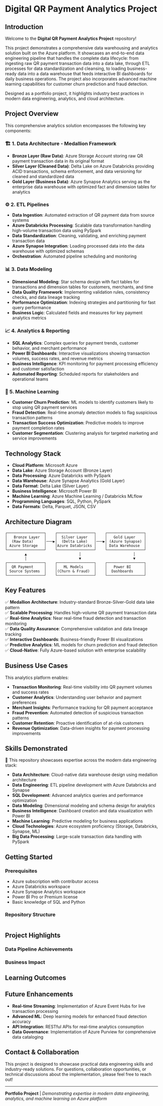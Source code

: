 # Digital QR Payment Analytics Project

## Introduction

Welcome to the **Digital QR Payment Analytics Project** repository!

This project demonstrates a comprehensive data warehousing and analytics solution built on the Azure platform. It showcases an end-to-end data engineering pipeline that handles the complete data lifecycle: from ingesting raw QR payment transaction data into a data lake, through ETL processes for data standardization and cleansing, to loading business-ready data into a data warehouse that feeds interactive BI dashboards for daily business operations. The project also incorporates advanced machine learning capabilities for customer churn prediction and fraud detection.

Designed as a portfolio project, it highlights industry best practices in modern data engineering, analytics, and cloud architecture.

## Project Overview

This comprehensive analytics solution encompasses the following key components:

### 🏗️ 1. Data Architecture - Medallion Framework
- **Bronze Layer (Raw Data)**: Azure Storage Account storing raw QR payment transaction data in its original format
- **Silver Layer (Cleaned Data)**: Delta Lake on Azure Databricks providing ACID transactions, schema enforcement, and data versioning for cleaned and standardized data
- **Gold Layer (Business Data)**: Azure Synapse Analytics serving as the enterprise data warehouse with optimized fact and dimension tables for analytics

### ⚙️ 2. ETL Pipelines
- **Data Ingestion**: Automated extraction of QR payment data from source systems
- **Azure Databricks Processing**: Scalable data transformation handling high-volume transaction data using PySpark
- **Data Standardization**: Cleaning, validating, and enriching payment transaction data
- **Azure Synapse Integration**: Loading processed data into the data warehouse with optimized schemas
- **Orchestration**: Automated pipeline scheduling and monitoring

### 📊 3. Data Modeling
- **Dimensional Modeling**: Star schema design with fact tables for transactions and dimension tables for customers, merchants, and time
- **Data Quality Framework**: Implementing validation rules, consistency checks, and data lineage tracking
- **Performance Optimization**: Indexing strategies and partitioning for fast query performance
- **Business Logic**: Calculated fields and measures for key payment analytics metrics

### 📈 4. Analytics & Reporting
- **SQL Analytics**: Complex queries for payment trends, customer behavior, and merchant performance
- **Power BI Dashboards**: Interactive visualizations showing transaction volumes, success rates, and revenue metrics
- **Business Intelligence**: KPI monitoring for payment processing efficiency and customer satisfaction
- **Automated Reporting**: Scheduled reports for stakeholders and operational teams

### 🤖 5. Machine Learning
- **Customer Churn Prediction**: ML models to identify customers likely to stop using QR payment services
- **Fraud Detection**: Real-time anomaly detection models to flag suspicious transaction patterns
- **Transaction Success Optimization**: Predictive models to improve payment completion rates
- **Customer Segmentation**: Clustering analysis for targeted marketing and service improvements

## Technology Stack

- **Cloud Platform**: Microsoft Azure
- **Data Lake**: Azure Storage Account (Bronze Layer)
- **Data Processing**: Azure Databricks with PySpark
- **Data Warehouse**: Azure Synapse Analytics (Gold Layer)
- **Data Format**: Delta Lake (Silver Layer)
- **Business Intelligence**: Microsoft Power BI
- **Machine Learning**: Azure Machine Learning / Databricks MLflow
- **Programming Languages**: SQL, Python, PySpark
- **Data Formats**: Delta, Parquet, JSON, CSV

## Architecture Diagram

```
┌─────────────────┐    ┌─────────────────┐    ┌─────────────────┐
│   Bronze Layer  │    │  Silver Layer   │    │   Gold Layer    │
│  (Raw Data)     │───▶│  (Delta Lake)   │───▶│ (Azure Synapse) │
│ Azure Storage   │    │Azure Databricks │    │ Data Warehouse  │
└─────────────────┘    └─────────────────┘    └─────────────────┘
         ▲                        │                        │
         │                        ▼                        ▼
┌─────────────────┐    ┌─────────────────┐    ┌─────────────────┐
│  QR Payment     │    │   ML Models     │    │   Power BI      │
│ Source Systems  │    │(Churn & Fraud)  │    │  Dashboards     │
└─────────────────┘    └─────────────────┘    └─────────────────┘
```

## Key Features

✅ **Medallion Architecture**: Industry-standard Bronze-Silver-Gold data lake pattern  
✅ **Scalable Processing**: Handles high-volume QR payment transaction data  
✅ **Real-time Analytics**: Near real-time fraud detection and transaction monitoring  
✅ **Data Quality Assurance**: Comprehensive validation and data lineage tracking  
✅ **Interactive Dashboards**: Business-friendly Power BI visualizations  
✅ **Predictive Analytics**: ML models for churn prediction and fraud detection  
✅ **Cloud-Native**: Fully Azure-based solution with enterprise scalability  

## Business Use Cases

This analytics platform enables:
- **Transaction Monitoring**: Real-time visibility into QR payment volumes and success rates
- **Customer Analytics**: Understanding user behavior and payment preferences
- **Merchant Insights**: Performance tracking for QR payment acceptance
- **Fraud Prevention**: Automated detection of suspicious transaction patterns
- **Customer Retention**: Proactive identification of at-risk customers
- **Revenue Optimization**: Data-driven insights for payment processing improvements

## Skills Demonstrated

🎯 This repository showcases expertise across the modern data engineering stack:

- **Data Architecture**: Cloud-native data warehouse design using medallion architecture
- **Data Engineering**: ETL pipeline development with Azure Databricks and Synapse
- **SQL Development**: Advanced analytics queries and performance optimization
- **Data Modeling**: Dimensional modeling and schema design for analytics
- **Business Intelligence**: Dashboard creation and data visualization with Power BI
- **Machine Learning**: Predictive modeling for business applications
- **Cloud Technologies**: Azure ecosystem proficiency (Storage, Databricks, Synapse, ML)
- **Big Data Processing**: Large-scale transaction data handling with PySpark

## Getting Started

### Prerequisites
- Azure subscription with contributor access
- Azure Databricks workspace
- Azure Synapse Analytics workspace
- Power BI Pro or Premium license
- Basic knowledge of SQL and Python

### Repository Structure
```

```

## Project Highlights

### Data Pipeline Achievements


### Business Impact


## Learning Outcomes


## Future Enhancements

- **Real-time Streaming**: Implementation of Azure Event Hubs for live transaction processing
- **Advanced ML**: Deep learning models for enhanced fraud detection accuracy
- **API Integration**: RESTful APIs for real-time analytics consumption
- **Data Governance**: Implementation of Azure Purview for comprehensive data cataloging

## Contact & Collaboration

This project is designed to showcase practical data engineering skills and industry-ready solutions. For questions, collaboration opportunities, or technical discussions about the implementation, please feel free to reach out!

---

**Portfolio Project** | *Demonstrating expertise in modern data engineering, analytics, and machine learning on Azure platform*
